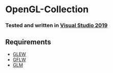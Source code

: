 # OpenGL-Collection

### Tested and written in [Visual Studio 2019](https://visualstudio.microsoft.com/downloads/)

## Requirements
* [GLEW](https://github.com/nigels-com/glew)
* [GFLW](https://github.com/glfw/glfw)
* [GLM](https://github.com/g-truc/glm)
